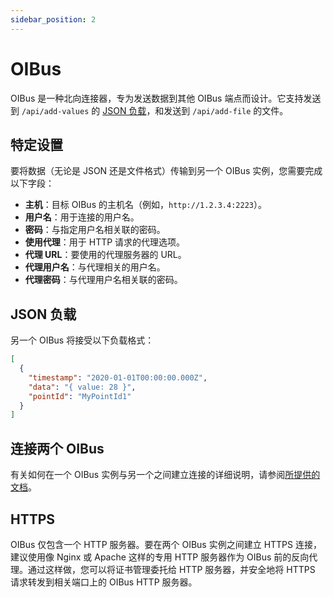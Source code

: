 ```yaml
---
sidebar_position: 2
---
```


# OIBus
OIBus 是一种北向连接器，专为发送数据到其他 OIBus 端点而设计。它支持发送到 `/api/add-values` 的 [JSON 负载](#json-payload)，和发送到 `/api/add-file` 的文件。

## 特定设置
要将数据（无论是 JSON 还是文件格式）传输到另一个 OIBus 实例，您需要完成以下字段：
- **主机**：目标 OIBus 的主机名（例如，`http://1.2.3.4:2223`）。
- **用户名**：用于连接的用户名。
- **密码**：与指定用户名相关联的密码。
- **使用代理**：用于 HTTP 请求的代理选项。
- **代理 URL**：要使用的代理服务器的 URL。
- **代理用户名**：与代理相关的用户名。
- **代理密码**：与代理用户名相关联的密码。

## JSON 负载
另一个 OIBus 将接受以下负载格式：
```json 标题="JSON 负载"
[
  {
    "timestamp": "2020-01-01T00:00:00.000Z",
    "data": "{ value: 28 }",
    "pointId": "MyPointId1"
  }
]
```

## 连接两个 OIBus
有关如何在一个 OIBus 实例与另一个之间建立连接的详细说明，请参阅[所提供的文档](../advanced/oibus-to-oibus.md)。

## HTTPS
OIBus 仅包含一个 HTTP 服务器。要在两个 OIBus 实例之间建立 HTTPS 连接，建议使用像 Nginx 或 Apache 这样的专用 HTTP 服务器作为 OIBus 前的反向代理。通过这样做，您可以将证书管理委托给 HTTP 服务器，并安全地将 HTTPS 请求转发到相关端口上的 OIBus HTTP 服务器。